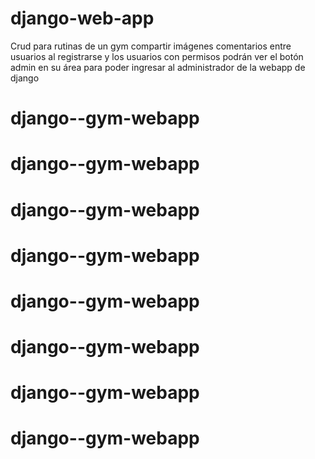 # django-web-app
Crud para rutinas de un gym compartir imágenes comentarios entre usuarios al registrarse y los usuarios con permisos podrán ver el botón admin en su área para poder ingresar al administrador de la webapp de django
# django--gym-webapp
# django--gym-webapp
# django--gym-webapp
# django--gym-webapp
# django--gym-webapp
# django--gym-webapp
# django--gym-webapp
# django--gym-webapp

